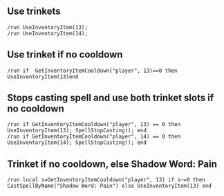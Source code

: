 ## Use trinkets
```
/run UseInventoryItem(13);
/run UseInventoryItem(14);
```
 

## Use trinket if no cooldown
```
/run if  GetInventoryItemCooldown("player", 13)==0 then UseInventoryItem(13)end 
```


## Stops casting spell and use both trinket slots if no cooldown
``` 
/run if GetInventoryItemCooldown("player", 13) == 0 then UseInventoryItem(13); SpellStopCasting(); end
/run if GetInventoryItemCooldown("player", 14) == 0 then UseInventoryItem(14); SpellStopCasting(); end
```


## Trinket if no cooldown, else Shadow Word: Pain
```
/run local s=GetInventoryItemCooldown("player", 13) if s~=0 then CastSpellByName("Shadow Word: Pain") else UseInventoryItem(13) end
```